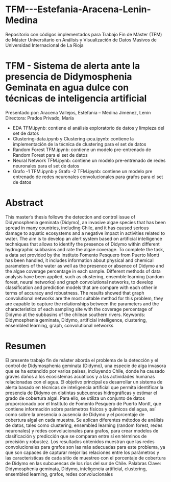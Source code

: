 # TFM---Estefania-Aracena-Lenin-Medina
Repositorio con códigos implementados para Trabajo Fin de Máster (TFM) de Máster Universitario en Análisis y Visualización de Datos Masivos de Universidad Internacional de La Rioja

# TFM - Sistema de alerta ante la presencia de Didymosphenia Geminata en agua dulce con técnicas de inteligencia artificial

Presentado por: Aracena Vallejos, Estefania – Medina Jiménez, Lenin  
Directora: Prados Privado, María

- EDA TFM.ipynb: contiene el análisis exploratorio de datos y limpieza del set de datos
- Clustering-data.ipynb y Clustering-pca.ipynb: contiene la implementación de la técnica de clustering para el set de datos
- Random Forest TFM.ipynb: contiene un modelo pre-entrenado de Random Forest para el set de datos
- Neural Network TFM.ipynb: contiene un modelo pre-entrenado de redes neuronales para el set de datos
- Grafo -1 TFM.ipynb y Grafo -2 TFM.ipynb: contiene un modelo pre entrenado de redes neuronales convolucionales para grafos para el set de datos

# Abstract
This master’s thesis follows the detection and control issue of Didymosphenia geminata (Didymo), an invasive algae species that has been spread in many countries, including Chile, and it has caused serious damage to aquatic ecosystems and a negative impact in activities related to water. The aim is to develop an alert system based on artificial intelligence techniques that allows to identify the presence of Didymo within different hydrographic subbasins and rate the algae coverage. To complete the task, a data set provided by the Instituto Fomento Pesquero from Puerto Montt has been handled, it includes information about physical and chemical parameters of the water as well as the presence or absence of Didymo and the algae coverage percentage in each sample. Different methods of data analysis have been applied, such as clustering, ensemble learning (random forest, neural networks) and graph convolutional networks, to develop classification and prediction models that are compare with each other in terms of accuracy and robustness. The results showed that graph convolutional networks are the most suitable method for this problem, they are capable to capture the relationships between the parameters and the characteristics of each sampling site with the coverage percentage of Didymo at the subbasins of the chilean southern rivers.
Keywords: Didymosphenia geminata, Didymo, artificial intelligence, clustering, ensembled learning, graph, convolutional networks

# Resumen 
El presente trabajo fin de máster aborda el problema de la detección y el control de Didymosphenia geminata (Didymo), una especie de alga invasora que se ha extendido por varios países, incluyendo Chile, donde ha causado graves daños a los ecosistemas acuáticos y a las actividades humanas relacionadas con el agua. El objetivo principal es desarrollar un sistema de alerta basado en técnicas de inteligencia artificial que permita identificar la presencia de Didymo en distintas subcuencas hidrográficas y estimar el grado de cobertura algal. Para ello, se utiliza un conjunto de datos proporcionado por el Instituto de Fomento Pesquero de Puerto Montt, que contiene información sobre parámetros físicos y químicos del agua, así como sobre la presencia o ausencia de Didymo y el porcentaje de cobertura algal en cada muestra. Se aplican diferentes métodos de análisis de datos, tales como clustering, ensembled learning (random forest, redes neuronales) y redes convolucionales para grafos, para crear modelos de clasificación y predicción que se comparan entre sí en términos de precisión y robustez. Los resultados obtenidos muestran que las redes convolucionales para grafos son las más adecuadas para este problema, ya que son capaces de capturar mejor las relaciones entre los parámetros y las características de cada sitio de muestreo con el porcentaje de cobertura de Didymo en las subcuencas de los ríos del sur de Chile. Palabras Clave: Didymosphenia geminata, Didymo, inteligencia artificial, clustering, ensembled learning, grafos, redes convolucionales
